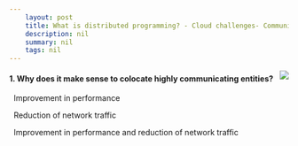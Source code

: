 ```yaml
---
    layout: post
    title: What is distributed programming? - Cloud challenges- Communication
    description: nil
    summary: nil
    tags: nil
---
```



 <a target="_blank" href="https://docs.microsoft.com/en-us/learn/modules/cmu-distributed-programming-introduction/9-challenges-communication/"><i class="fas fa-external-link-alt"></i> </a>
 <img align="right" src="https://docs.microsoft.com/en-us/learn/achievements/cmu-cloud-developer/distributed-programming-introduction.svg">
####  1. Why does it make sense to colocate highly communicating entities?


<i class='far fa-square'></i> &nbsp;&nbsp;Improvement in performance

<i class='far fa-square'></i> &nbsp;&nbsp;Reduction of network traffic

<i class='fas fa-check-square' style='color: Dodgerblue;'></i> &nbsp;&nbsp;Improvement in performance and reduction of network traffic
<br />
<br />
<br />
